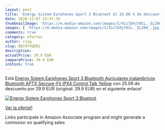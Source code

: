 ```yaml
---
layout: post
title: 'Energy Sistem Earphones Sport 3 Bluetoot al 25.06 % de descuento'
date: 2020-12-07 13:47:39
thumbnailImage: 'https://m.media-amazon.com/images/I/41zlD4jt0CL._SL200_.jpg'
images: [ 'https://m.media-amazon.com/images/I/41zlD4jt0CL._SL200_.jpg' ]
comments: true
category: ofertas
author: ring
slug: B0797VGDR1
description:
actualPrice: 29.9 EUR
comparePrice: 39.9 EUR
inStock: true
---
```


Está [Energy Sistem Earphones Sport 3 Bluetooth  Auriculares inalambricos  Bluetooth  APTX  Secrure-Fit  IPX4 Control Talk  Yellow](https://www.amazon.es/dp/B0797VGDR1/?tag=tolees-21) con 25.06 de descuento por 29.9 EUR (original: 39.9 EUR) en el siguiente enlace!

[![Energy Sistem Earphones Sport 3 Bluetoot](https://m.media-amazon.com/images/I/41zlD4jt0CL._SL200_.jpg)](https://www.amazon.es/dp/B0797VGDR1/?tag=tolees-21)

[Ver la oferta!!](https://www.amazon.es/dp/B0797VGDR1/?tag=tolees-21)

Links participate in Amazon Associate program and might generate a comission on qualifying sales


